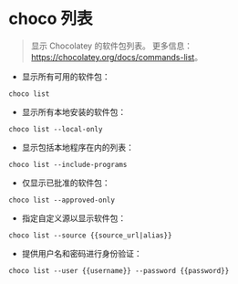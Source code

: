 # choco 列表

> 显示 Chocolatey 的软件包列表。
> 更多信息：<https://chocolatey.org/docs/commands-list>。

- 显示所有可用的软件包：

`choco list`

- 显示所有本地安装的软件包：

`choco list --local-only`

- 显示包括本地程序在内的列表：

`choco list --include-programs`

- 仅显示已批准的软件包：

`choco list --approved-only`

- 指定自定义源以显示软件包：

`choco list --source {{source_url|alias}}`

- 提供用户名和密码进行身份验证：

`choco list --user {{username}} --password {{password}}`